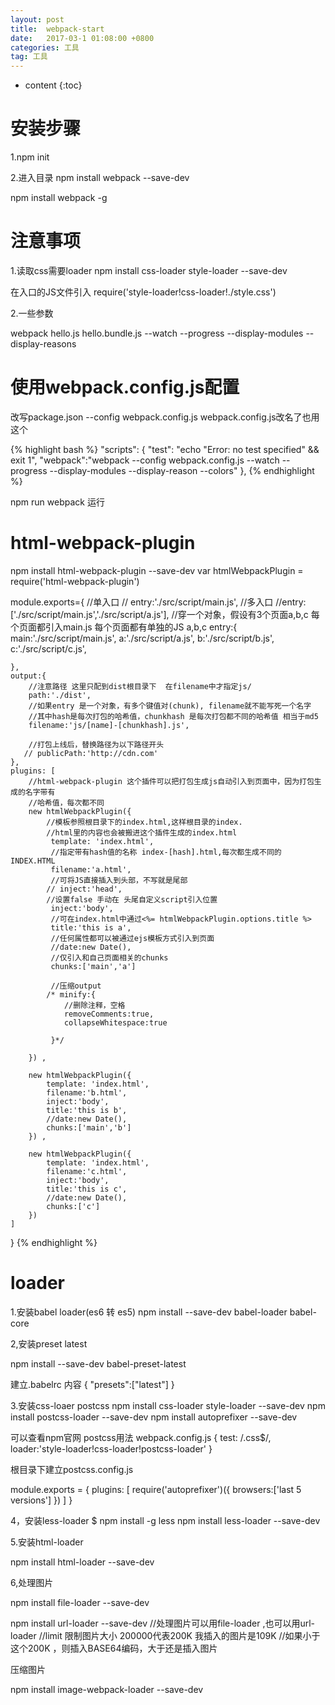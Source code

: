 ```yaml
---
layout: post
title:  webpack-start
date:   2017-03-1 01:08:00 +0800
categories: 工具
tag: 工具
---
```


* content
{:toc}


安装步骤
====================================

1.npm init

2.进入目录  npm install webpack --save-dev

npm install webpack -g




注意事项
====================================
1.读取css需要loader
npm install css-loader style-loader --save-dev

在入口的JS文件引入
require('style-loader!css-loader!./style.css')


2.一些参数

webpack hello.js hello.bundle.js --watch --progress --display-modules --display-reasons


使用webpack.config.js配置
====================================
改写package.json   --config webpack.config.js webpack.config.js改名了也用这个 

{% highlight bash %}
"scripts": {
    "test": "echo \"Error: no test specified\" && exit 1",
    "webpack":"webpack --config webpack.config.js --watch --progress --display-modules --display-reason --colors"
  },
{% endhighlight %}

npm run webpack 运行



html-webpack-plugin
====================================
npm install html-webpack-plugin --save-dev
var htmlWebpackPlugin = require('html-webpack-plugin')


module.exports={
   //单入口
   // entry:'./src/script/main.js',
   //多入口
    //entry:['./src/script/main.js','./src/script/a.js'],
    //穿一个对象，假设有3个页面a,b,c 每个页面都引入main.js 每个页面都有单独的JS a,b,c
    entry:{
        main:'./src/script/main.js',
        a:'./src/script/a.js',
        b:'./src/script/b.js',
        c:'./src/script/c.js',

    },
    output:{
        //注意路径 这里只配到dist根目录下  在filename中才指定js/
        path:'./dist',
        //如果entry 是一个对象，有多个键值对(chunk), filename就不能写死一个名字
        //其中hash是每次打包的哈希值，chunkhash 是每次打包都不同的哈希值 相当于md5
        filename:'js/[name]-[chunkhash].js',

        //打包上线后，替换路径为以下路径开头
       // publicPath:'http://cdn.com'
    },
    plugins: [
        //html-webpack-plugin 这个插件可以把打包生成js自动引入到页面中，因为打包生成的名字带有
        //哈希值，每次都不同
        new htmlWebpackPlugin({
            //模板参照根目录下的index.html,这样根目录的index.
            //html里的内容也会被搬进这个插件生成的index.html
             template: 'index.html',
             //指定带有hash值的名称 index-[hash].html,每次都生成不同的INDEX.HTML
             filename:'a.html',
             //可将JS直接插入到头部，不写就是尾部
            // inject:'head',
            //设置false 手动在 头尾自定义script引入位置
             inject:'body',
             //可在index.html中通过<%= htmlWebpackPlugin.options.title %>
             title:'this is a',
             //任何属性都可以被通过ejs模板方式引入到页面           
             //date:new Date(),
             //仅引入和自己页面相关的chunks
             chunks:['main','a']

             //压缩output
            /* minify:{
                //删除注释，空格
                removeComments:true,
                collapseWhitespace:true

             }*/

        }) ,

        new htmlWebpackPlugin({
            template: 'index.html',             
            filename:'b.html',
            inject:'body',
            title:'this is b',
            //date:new Date(),
            chunks:['main','b']
        }) ,

        new htmlWebpackPlugin({
            template: 'index.html',             
            filename:'c.html',
            inject:'body',
            title:'this is c',
            //date:new Date(),
            chunks:['c']
        })              
    ]
}
{% endhighlight %}



loader
====================================
1.安装babel loader(es6 转 es5)
 npm install --save-dev babel-loader babel-core

2,安装preset latest

npm install --save-dev babel-preset-latest

建立.babelrc  内容
{
    "presets":["latest"]
}


3.安装css-loaer postcss
 npm install css-loader style-loader --save-dev
 npm install postcss-loader --save-dev
 npm install autoprefixer --save-dev

 可以查看npm官网  postcss用法
webpack.config.js
{
     test: /\.css$/,
     loader:'style-loader!css-loader!postcss-loader'
 }

 根目录下建立postcss.config.js

 module.exports = {
  plugins: [
   require('autoprefixer')({
            browsers:['last 5 versions']
        })
  ]
}


4，安装less-loader
$ npm install -g less
npm install less-loader --save-dev


5.安装html-loader

npm install html-loader --save-dev

6,处理图片  

npm install file-loader --save-dev


npm install url-loader --save-dev
//处理图片可以用file-loader ,也可以用url-loader
 //limit 限制图片大小 200000代表200K 我插入的图片是109K
 //如果小于这个200K ，则插入BASE64编码，大于还是插入图片

 压缩图片

 npm install image-webpack-loader --save-dev

